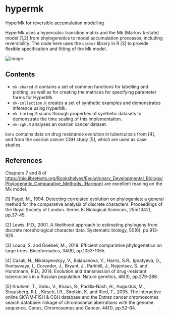 # hypermk
HyperMk for reversible accumulation modelling

HyperMk uses a hypercubic transition matrix and the Mk (Markov k-state) model [1,2] from phylogenetics to model accumulation processes, including reversibility. The code here uses the `castor` library in R [3] to provide flexible specification and fitting of the Mk model. 

![image](https://github.com/StochasticBiology/hypermk/assets/50171196/2e190633-07ad-4550-9660-117d7b44b714)

Contents
---

* `mk-shared.R` contains a set of common functions for labelling and plotting, as well as for creating the matrices for specifying parameter forms for HyperMk
* `mk-collection.R` creates a set of synthetic examples and demonstrates inference using HyperMk.
* `mk-timing.R` scans through properties of synthetic datasets to demonstrate the time scaling of this implementation.
* `mk-cgh.R` analyses an ovarian cancer dataset.

`Data` contains data on drug resistance evolution in tuberculosis from [4], and from the ovarian cancer CGH study [5], which are used as case studies.

References
---

Chapters 7 and 8 of https://bio.libretexts.org/Bookshelves/Evolutionary_Developmental_Biology/Phylogenetic_Comparative_Methods_(Harmon) are excellent reading on the Mk model.

[1] Pagel, M., 1994. Detecting correlated evolution on phylogenies: a general method for the comparative analysis of discrete characters. Proceedings of the Royal Society of London. Series B: Biological Sciences, 255(1342), pp.37-45.

[2] Lewis, P.O., 2001. A likelihood approach to estimating phylogeny from discrete morphological character data. Systematic biology, 50(6), pp.913-925.

[3] Louca, S. and Doebeli, M., 2018. Efficient comparative phylogenetics on large trees. Bioinformatics, 34(6), pp.1053-1055.

[4] Casali, N., Nikolayevskyy, V., Balabanova, Y., Harris, S.R., Ignatyeva, O., Kontsevaya, I., Corander, J., Bryant, J., Parkhill, J., Nejentsev, S. and Horstmann, R.D., 2014. Evolution and transmission of drug-resistant tuberculosis in a Russian population. Nature genetics, 46(3), pp.279-286.

[5] Knutsen, T., Gobu, V., Knaus, R., Padilla‐Nash, H., Augustus, M., Strausberg, R.L., Kirsch, I.R., Sirotkin, K. and Ried, T., 2005. The interactive online SKY/M‐FISH & CGH database and the Entrez cancer chromosomes search database: linkage of chromosomal aberrations with the genome sequence. Genes, Chromosomes and Cancer, 44(1), pp.52-64.
